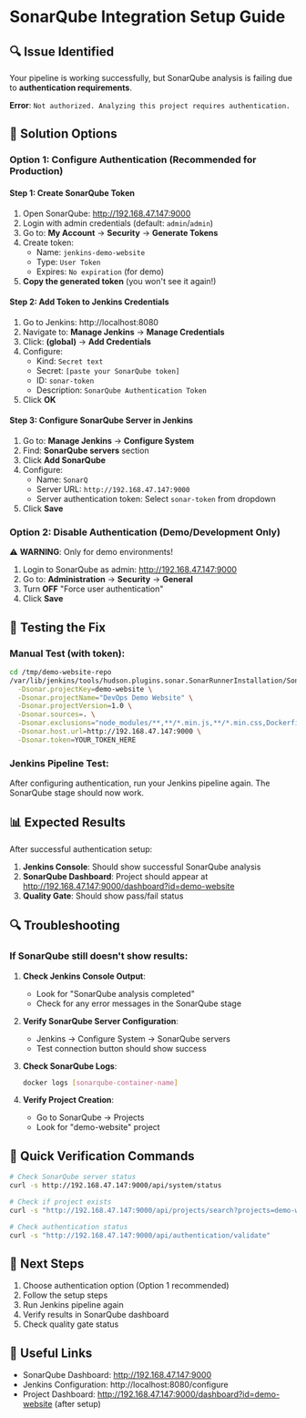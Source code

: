 # SonarQube Integration Setup Guide

## 🔍 Issue Identified
Your pipeline is working successfully, but SonarQube analysis is failing due to **authentication requirements**.

**Error**: `Not authorized. Analyzing this project requires authentication.`

## 🔧 Solution Options

### Option 1: Configure Authentication (Recommended for Production)

#### Step 1: Create SonarQube Token
1. Open SonarQube: http://192.168.47.147:9000
2. Login with admin credentials (default: `admin`/`admin`)
3. Go to: **My Account** → **Security** → **Generate Tokens**
4. Create token:
   - Name: `jenkins-demo-website`
   - Type: `User Token`
   - Expires: `No expiration` (for demo)
5. **Copy the generated token** (you won't see it again!)

#### Step 2: Add Token to Jenkins Credentials
1. Go to Jenkins: http://localhost:8080
2. Navigate to: **Manage Jenkins** → **Manage Credentials**
3. Click: **(global)** → **Add Credentials**
4. Configure:
   - Kind: `Secret text`
   - Secret: `[paste your SonarQube token]`
   - ID: `sonar-token`
   - Description: `SonarQube Authentication Token`
5. Click **OK**

#### Step 3: Configure SonarQube Server in Jenkins
1. Go to: **Manage Jenkins** → **Configure System**
2. Find: **SonarQube servers** section
3. Click **Add SonarQube**
4. Configure:
   - Name: `SonarQ`
   - Server URL: `http://192.168.47.147:9000`
   - Server authentication token: Select `sonar-token` from dropdown
5. Click **Save**

### Option 2: Disable Authentication (Demo/Development Only)

⚠️ **WARNING**: Only for demo environments!

1. Login to SonarQube as admin: http://192.168.47.147:9000
2. Go to: **Administration** → **Security** → **General**
3. Turn **OFF** "Force user authentication"
4. Click **Save**

## 🧪 Testing the Fix

### Manual Test (with token):
```bash
cd /tmp/demo-website-repo
/var/lib/jenkins/tools/hudson.plugins.sonar.SonarRunnerInstallation/SonarQ/bin/sonar-scanner \
  -Dsonar.projectKey=demo-website \
  -Dsonar.projectName="DevOps Demo Website" \
  -Dsonar.projectVersion=1.0 \
  -Dsonar.sources=. \
  -Dsonar.exclusions="node_modules/**,**/*.min.js,**/*.min.css,Dockerfile,nginx.conf" \
  -Dsonar.host.url=http://192.168.47.147:9000 \
  -Dsonar.token=YOUR_TOKEN_HERE
```

### Jenkins Pipeline Test:
After configuring authentication, run your Jenkins pipeline again. The SonarQube stage should now work.

## 📊 Expected Results

After successful authentication setup:

1. **Jenkins Console**: Should show successful SonarQube analysis
2. **SonarQube Dashboard**: Project should appear at http://192.168.47.147:9000/dashboard?id=demo-website
3. **Quality Gate**: Should show pass/fail status

## 🔍 Troubleshooting

### If SonarQube still doesn't show results:

1. **Check Jenkins Console Output**:
   - Look for "SonarQube analysis completed"
   - Check for any error messages in the SonarQube stage

2. **Verify SonarQube Server Configuration**:
   - Jenkins → Configure System → SonarQube servers
   - Test connection button should show success

3. **Check SonarQube Logs**:
   ```bash
   docker logs [sonarqube-container-name]
   ```

4. **Verify Project Creation**:
   - Go to SonarQube → Projects
   - Look for "demo-website" project

## 🎯 Quick Verification Commands

```bash
# Check SonarQube server status
curl -s http://192.168.47.147:9000/api/system/status

# Check if project exists
curl -s "http://192.168.47.147:9000/api/projects/search?projects=demo-website"

# Check authentication status
curl -s "http://192.168.47.147:9000/api/authentication/validate"
```

## 📝 Next Steps

1. Choose authentication option (Option 1 recommended)
2. Follow the setup steps
3. Run Jenkins pipeline again
4. Verify results in SonarQube dashboard
5. Check quality gate status

## 🔗 Useful Links

- SonarQube Dashboard: http://192.168.47.147:9000
- Jenkins Configuration: http://localhost:8080/configure
- Project Dashboard: http://192.168.47.147:9000/dashboard?id=demo-website (after setup)
